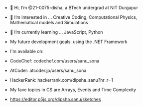 - 👋 Hi, I’m @21-0075-disha, a BTech undergrad at NIT Durgapur
- 👀 I’m interested in ... Creative Coding, Computational Physics, Mathematical models and Simulations
- 🌱 I’m currently learning ... JavaScript, Python
- My future development goals: using the .NET Framework

- I'm available on:
- CodeChef: codechef.com/users/sanu_sona
- AtCoder: atcoder.jp/users/sanu_sona
- HackerRank: hackerrank.com/dipsha_sanu?hr_r=1

- My fave topics in CS are Arrays, Events and Time Complexity
- https://editor.p5js.org/dipsha.sanu/sketches
<!---
21-0075-disha/21-0075-disha is a ✨ special ✨ repository because its `README.md` (this file) appears on your GitHub profile.
You can click the Preview link to take a look at your changes.
--->
